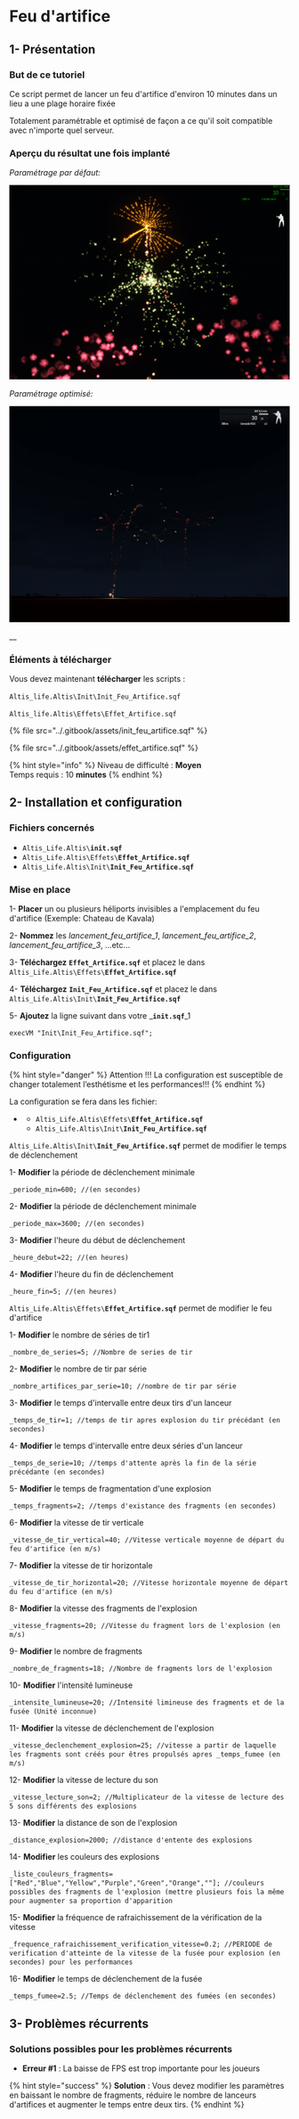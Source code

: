 # Feu d'artifice

## 1- Présentation <a id="bkmrk-page-title"></a>

### **But de ce tutoriel**

Ce script permet de lancer un feu d'artifice d'environ 10 minutes dans un lieu a une plage horaire fixée

Totalement paramétrable et optimisé de façon a ce qu'il soit compatible avec n'importe quel serveur.

### **Aperçu du résultat une fois implanté**

_Paramétrage par défaut:_

![](../.gitbook/assets/udicwpnl6kdaem3r-image-1503512016448.png)

 _Paramétrage optimisé:_

![](../.gitbook/assets/m328ic7j4rlruqzx-107410_screenshots_20170710161801_1.jpg)

\_\_

### **Éléments à télécharger**

Vous devez maintenant **télécharger** les scripts :

`Altis_life.Altis\Init\Init_Feu_Artifice.sqf`

`Altis_life.Altis\Effets\Effet_Artifice.sqf`

{% file src="../.gitbook/assets/init\_feu\_artifice.sqf" %}

{% file src="../.gitbook/assets/effet\_artifice.sqf" %}

{% hint style="info" %}
Niveau de difficulté : **Moyen**  
Temps requis : 10 **minutes**
{% endhint %}

## 2- Installation et configuration <a id="bkmrk-page-title"></a>

### **Fichiers concernés** 

* `Altis_Life.Altis\`**`init.sqf`**
* `Altis_Life.Altis\Effets\`**`Effet_Artifice.sqf`**
* `Altis_Life.Altis\Init\`**`Init_Feu_Artifice.sqf`**

### **Mise en place**

1- **Placer** un ou plusieurs héliports invisibles a l'emplacement du feu d'artifice \(Exemple: Chateau de Kavala\)

 2- **Nommez** les _lancement\_feu\_artifice\_1_, _lancement\_feu\_artifice\_2_, _lancement\_feu\_artifice\_3_, ...etc...

3- **Téléchargez**  **`Effet_Artifice.sqf`** et placez le dans  `Altis_Life.Altis\Effets\`**`Effet_Artifice.sqf`** 

4- **Téléchargez**  **`Init_Feu_Artifice.sqf`** et placez le dans  `Altis_Life.Altis\Init\`**`Init_Feu_Artifice.sqf`**

5- **Ajoutez** la ligne suivant dans votre _**`init.sqf`**_1

```text
execVM "Init\Init_Feu_Artifice.sqf";
```

### **Configuration**

{% hint style="danger" %}
 Attention !!! La configuration est susceptible de changer totalement l’esthétisme et les performances!!!
{% endhint %}

La configuration se fera dans les fichier:

* * `Altis_Life.Altis\Effets\`**`Effet_Artifice.sqf`**
  * `Altis_Life.Altis\Init\`**`Init_Feu_Artifice.sqf`**

`Altis_Life.Altis\Init\`**`Init_Feu_Artifice.sqf`** permet de modifier le temps de déclenchement

1- **Modifier** la période de déclenchement minimale

```text
_periode_min=600; //(en secondes)
```

2- **Modifier** la période de déclenchement minimale

```text
_periode_max=3600; //(en secondes)
```

3- **Modifier** l'heure du début de déclenchement

```text
_heure_debut=22; //(en heures)
```

4- **Modifier** l'heure du fin de déclenchement

```text
_heure_fin=5; //(en heures)
```

`Altis_Life.Altis\Effets\`**`Effet_Artifice.sqf`** permet de modifier le feu d'artifice

1- **Modifier** le nombre de séries de tir1

```text
_nombre_de_series=5; //Nombre de series de tir
```

2- **Modifier** le nombre de tir par série

```text
_nombre_artifices_par_serie=10; //nombre de tir par série
```

3- **Modifier** le temps d'intervalle entre deux tirs d'un lanceur

```text
_temps_de_tir=1; //temps de tir apres explosion du tir précédant (en secondes)
```

4- **Modifier** le temps d'intervalle entre deux séries d'un lanceur

```text
_temps_de_serie=10; //temps d'attente après la fin de la série précédante (en secondes)
```

5- **Modifier** le temps de fragmentation d'une explosion

```text
_temps_fragments=2; //temps d'existance des fragments (en secondes)
```

6- **Modifier** la vitesse de tir verticale

```text
_vitesse_de_tir_vertical=40; //Vitesse verticale moyenne de départ du feu d'artifice (en m/s)
```

7- **Modifier** la vitesse de tir horizontale

```text
_vitesse_de_tir_horizontal=20; //Vitesse horizontale moyenne de départ du feu d'artifice (en m/s)
```

8- **Modifier** la vitesse des fragments de l'explosion

```text
_vitesse_fragments=20; //Vitesse du fragment lors de l'explosion (en m/s)
```

9- **Modifier** le nombre de fragments

```text
_nombre_de_fragments=18; //Nombre de fragments lors de l'explosion
```

10- **Modifier** l'intensité lumineuse

```text
_intensite_lumineuse=20; //Intensité limineuse des fragments et de la fusée (Unité inconnue)
```

11- **Modifier** la vitesse de déclenchement de l'explosion

```text
_vitesse_declenchement_explosion=25; //vitesse a partir de laquelle les fragments sont créés pour êtres propulsés apres _temps_fumee (en m/s)
```

12- **Modifier** la vitesse de lecture du son

```text
_vitesse_lecture_son=2; //Multiplicateur de la vitesse de lecture des 5 sons différents des explosions
```

13- **Modifier** la distance de son de l'explosion

```text
_distance_explosion=2000; //distance d'entente des explosions
```

14- **Modifier** les couleurs des explosions

```text
_liste_couleurs_fragments=["Red","Blue","Yellow","Purple","Green","Orange",""]; //couleurs possibles des fragments de l'explosion (mettre plusieurs fois la même pour augmenter sa proportion d'apparition
```

15- **Modifier** la fréquence de rafraichissement de la vérification de la vitesse

```text
_frequence_rafraichissement_verification_vitesse=0.2; //PERIODE de verification d'atteinte de la vitesse de la fusée pour explosion (en secondes) pour les performances
```

16- **Modifier** le temps de déclenchement de la fusée

```text
_temps_fumee=2.5; //Temps de déclenchement des fumées (en secondes)
```

## 3- Problèmes récurrents <a id="bkmrk-page-title"></a>

### **Solutions possibles pour les problèmes récurrents**

* **Erreur \#1** : La baisse de FPS est trop importante pour les joueurs

{% hint style="success" %}
**Solution** : Vous devez modifier les paramètres en baissant le nombre de fragments, réduire le nombre de lanceurs d'artifices et augmenter le temps entre deux tirs.
{% endhint %}

